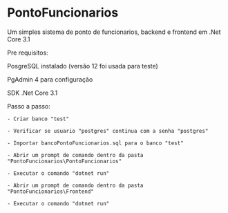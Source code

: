 # PontoFuncionarios
Um simples sistema de ponto de funcionarios, backend e frontend em .Net Core 3.1

Pre requisitos:

PosgreSQL instalado (versão 12 foi usada para teste)

PgAdmin 4 para configuração

SDK .Net Core 3.1

Passo a passo:

	- Criar banco "test"
	
	- Verificar se usuario "postgres" continua com a senha "postgres"
	
	- Importar bancoPontoFuncionarios.sql para o banco "test"
	
	- Abrir um prompt de comando dentro da pasta "PontoFuncionarios\PontoFuncionarios"
	
	- Executar o comando "dotnet run"
	
	- Abrir um prompt de comando dentro da pasta "PontoFuncionarios\Frontend"
	
	- Executar o comando "dotnet run"
	
